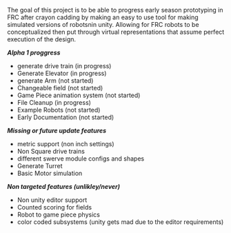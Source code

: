 The goal of this project is to be able to progress early season prototyping in FRC after crayon cadding by making an easy to use tool for making simulated versions of robotsnin unity. Allowing for FRC robots to be conceptualized then put through virtual representations that assume perfect execution of the design.

***Alpha 1 proggress***
- generate drive train (in progress)
- Generate Elevator (in progress)
- generate Arm (not started)
- Changeable field (not started)
- Game Piece animation system (not started)
- File Cleanup (in progress)
- Example Robots (not started)
- Early Documentation (not started)

***Missing or future update features***
- metric support (non inch settings)
- Non Square drive trains
- different swerve module configs and shapes
- Generate Turret
- Basic Motor simulation

***Non targeted features (unlikley/never)***
- Non unity editor support
- Counted scoring for fields
- Robot to game piece physics
- color coded subsystems (unity gets mad due to the editor requirements)
